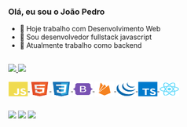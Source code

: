 ### Olá, eu sou o João Pedro

- 🔭 Hoje trabalho com Desenvolvimento Web
- 🙌 Sou desenvolvedor fullstack javascript
- 🙌 Atualmente trabalho como backend
##

 <div>
  <a href="https://github.com/Joao-Pedro15">
  <img height="180em" src="https://github-readme-stats.vercel.app/api?username=Joao-Pedro15&show_icons=true&theme=dracula&include_all_commits=true&count_private=true"/>
  <img height="180em" src="https://github-readme-stats.vercel.app/api/top-langs/?username=Joao-Pedro15&layout=compact&langs_count=7&theme=dracula"/>
</div>
  
<div style="display: inline_block"><br>
  <img align="center" alt="Javascript" height="30" width="40" src="https://raw.githubusercontent.com/devicons/devicon/master/icons/javascript/javascript-plain.svg">
  <img align="center" alt="HTML" height="30" width="40" src="https://raw.githubusercontent.com/devicons/devicon/master/icons/html5/html5-original.svg">
  <img align="center" alt="CSS" height="30" width="40" src="https://raw.githubusercontent.com/devicons/devicon/master/icons/css3/css3-original.svg">
  <img align="center" alt="Bootstrap" height="30" width="40" src="https://raw.githubusercontent.com/devicons/devicon/master/icons/bootstrap/bootstrap-plain.svg">
  <img align="center" alt="Firebase" height="30" width="40" src="https://raw.githubusercontent.com/devicons/devicon/master/icons/firebase/firebase-plain.svg">
  <img align="center" alt="jQuery" height="30" width="40" src="https://raw.githubusercontent.com/devicons/devicon/master/icons/jquery/jquery-plain.svg">
  <img align="center" alt="jQuery" height="30" width="40" src="https://raw.githubusercontent.com/devicons/devicon/master/icons/typescript/typescript-plain.svg">
  <img align="center" alt="jQuery" height="30" width="40" src="https://raw.githubusercontent.com/devicons/devicon/master/icons/react/react-original.svg">
</div>
  
  ##

<div> 
  <a href="https://instagram.com/jjoao.monteiro15" target="_blank"><img src="https://img.shields.io/badge/-Instagram-%23E4405F?style=for-the-badge&logo=instagram&logoColor=white" target="_blank"></a>
  <a href = "mailto:jjoao.monteiro15@gmail.com"><img src="https://img.shields.io/badge/-Gmail-%23333?style=for-the-badge&logo=gmail&logoColor=white" target="_blank"></a>
  <a href="https://www.linkedin.com/in/joão-pedro-monteiro-2083a6203" target="_blank"><img src="https://img.shields.io/badge/-LinkedIn-%230077B5?style=for-the-badge&logo=linkedin&logoColor=white" target="_blank"></a> 
  
</div>
